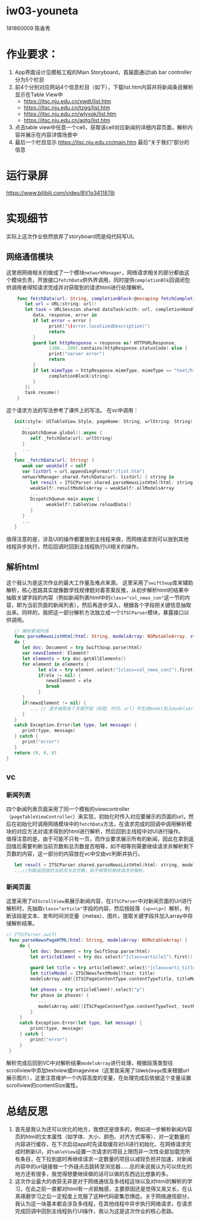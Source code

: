 # iw03-youneta
181860009 陈香秀

# 作业要求：
1. App界面设计见模板工程的Main Storyboard，首届面通过tab bar controller分为5个栏目
2. 前4个分别对应网站4个信息栏目（如下），下载list.htm内容并将新闻条目解析显示在Table View中
   - https://itsc.nju.edu.cn/xwdt/list.htm
   - https://itsc.nju.edu.cn/tzgg/list.htm
   - https://itsc.nju.edu.cn/wlyxqk/list.htm
   - https://itsc.nju.edu.cn/aqtg/list.htm
3. 点击table view中任意一个cell，获取该cell对应新闻的详细内容页面，解析内容并展示在内容详情场景中
4. 最后一个栏目显示 https://itsc.nju.edu.cn/main.htm 最后“关于我们”部分的信息

# 运行录屏
https://www.bilibili.com/video/BV1o3411878i

# 实现细节
实际上这次作业依然放弃了storyboard而是纯代码写UI。

## 网络通信模块
  这里把网络相关的做成了一个模块`networkManager`，网络请求相关的部分都由这个模块负责，开放接口`fetchData`供外界调用，同时提供`completionBlk`回调闭包供调用者得知请求完成并对获取到的请求html进行处理解析。
  ``` swift 
      func fetchData(url: String, completionBlock:@escaping fetchCompletionBlock) {
         let url = URL(string: url)!
         let task = URLSession.shared.dataTask(with: url, completionHandler: {
            data, response, error in
            if let error = error {
                  print("\(error.localizedDescription)")
                  return
            }
            guard let httpResponse = response as? HTTPURLResponse,
                  (200...299).contains(httpResponse.statusCode) else {
                  print("server error")
                  return
            }
            if let mimeType = httpResponse.mimeType, mimeType == "text/html", let data = data, let string = String(data: data, encoding: .utf8) {
                  completionBlock(string)
            }
         })
         task.resume()
      }
   ```
   这个请求方法的写法参考了课件上的写法。
   在vc中调用：
   ``` swift   
      init(style: UITableView.Style, pageName: String, urlString: String) {
         ...
         DispatchQueue.global().async {
            self._fetchData(url: urlString)
         }
         ...
      }
      func _fetchData(url: String) {
         weak var weakSelf = self
         var listUrl = url.appendingFormat("/list.htm")
         networkManager.shared.fetchData(url: listUrl) { string in
            let result = ITSCParser.shared.parseNewsListHtml(html: string, modelsArray: weakSelf!.allModelsArray, startIndex: 1)
            weakSelf!.resultModelsArray = weakSelf!.allModelsArray
            ...
            DispatchQueue.main.async {
                  weakSelf?.tableView.reloadData()
            }
         }
         ...
      }
   ```
   值得注意的是，涉及UI的操作都要放到主线程来做，而网络请求则可以放到其他线程异步执行，然后回调时回到主线程执行UI相关的操作。

## 解析html
   这个我认为是这次作业的最大工作量及难点来源。
   这里采用了`swiftSoup`库来辅助解析，核心思路其实就像数学找规律题对着答案反推，从初步解析html的结果中抽取关键字段的内容（例如新闻列表html中的`class="col_news_con"`这一节的内容，即为当前页面的新闻列表），然后再逐步深入，根据各个字段把关键信息抽取出来。同样的，我把这一部分解析方法独立成一个`ITSCParser`模块，暴露接口以供调用。
   ``` swift
      // 解析新闻列表
      func parseNewsListHtml(html: String, modelsArray: NSMutableArray, startIndex:Int) -> (perCount:Int, currPage: Int, allPages: Int){
      do {
         let doc: Document = try SwiftSoup.parse(html)
         var newsElement: Element?
         let elements = try doc.getAllElements()
         for element in elements {
               let ele = try element.select("[class=col_news_con]").first()
               if(ele != nil) {
                  newsElement = ele
                  break
               }
         }
         if(newsElement != nil) {
            ... // 逐步抽取各个关键字段（标题、时间、url）并生成model加入modelsArray中，返回值为每页个数、当前页数、总页数这三个字段信息
         }
      }
      catch Exception.Error(let type, let message) {
         print(type, message)
      } catch {
         print("error")
      }
      return (0, 0, 0)
   }
   ```


## vc
   ### 新闻列表
   四个新闻列表页面采用了同一个模板的viewcontroller（`pageTableViewController`）来实现，初始化时传入对应要展示的页面的url，然后在初始化时调用网络模块中的`fetchData`方法，在请求完成的回调中调用解析模块的对应方法对请求得到的html进行解析，然后回到主线程中对UI进行操作。   
   值得注意的是，由于可能不只有一页，而作业要求展示所有的新闻，因此在拿到返回值后需要判断当前页数和总页数是否相等，如不相等则需要继续请求并解析剩下页数的内容，这一部分的内容放在vc中交由vc判断并执行。
   ``` swift
      let result = ITSCParser.shared.parseNewsListHtml(html: string, modelsArray: weakSelf!.allModelsArray, startIndex: 1)
      ...//判断返回值的当前页与总页数，如不相等则继续请求并解析。
   ```

   ### 新闻页面
   这里采用了`UIScrollView`来展示新闻内容，在`ITSCParser`中对新闻页面的Url进行解析时，先抽取`class="article"`字段的内容，然后按段落（`<p><\p>`）解析，判断该段是文本、发布时间浏览量（metas）、图片，提取关键字段并加入array中存储解析结果。
   ``` swift
   // ITSCParser.swift
    func parseNewsPageHTML(html: String, modelsArray: NSMutableArray) {
        do {
            let doc: Document = try SwiftSoup.parse(html)
            let articleElemnt = try doc.select("[class=article]").first()
            
            guard let title = try articleElemnt?.select("[class=arti_title]").first()?.text() else { return }
            let titleModel = ITSCNewsTextModel(text: title)
            modelsArray.add([ITSCPageContentType.contentTypeTitle, titleModel])

            let phases = try articleElemnt?.select("p")
            for phase in phases! {
               ...
               modelsArray.add([ITSCPageContentType.contentTypeText, textModel])
            }
        }
        catch Exception.Error(let type, let message) {
            print(type, message)
        } catch {
            print("error")
        }
    }
   ```
   解析完成后回到VC中对解析结果`modelsArray`进行处理，根据段落类型往scrollview中添加textview或imageview（这里我采用了`SDWebImage`库来根据url展示图片），这里注意维护一个内容高度的变量，在处理完成后依据这个变量设置scrollview的contentSize属性。

# 总结反思
1. 首先是我认为还可以优化的地方，我想还是很多的，例如进一步解析新闻内容页的html的文本属性（如字体、大小、颜色、对齐方式等等）、对一定数量的内容进行缓存，在下次启动app时先读取缓存对UI进行初始化、在网络请求完成时刷新UI，对`tableView`设置一次请求的项目上限而非一次性全部加载完所有条目，在下拉到底时再继续请求一定数量的项目以减轻负担并加速，对新闻内容中的url链接做一个外链点击跳转至浏览器……总的来说我认为可以优化的地方还有很多，我觉得想要继续做的话可以做的东西远比想象的多。
2. 这次作业最大的收获无非是对于网络通信及多线程这块以及对html的解析的学习，在此之前一直都对html有一点抵触感，主要原因还是觉得又臭又长，在认真琢磨学习之后一定程度上克服了这种代码密集恐惧症。关于网络通信部分，我认为这一块基本都会涉及多线程，在其他线程中异步执行网络请求，在请求完成回调中回到主线程执行UI操作，我认为这是这次作业的核心思路。
